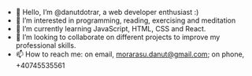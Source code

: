 - 👋 Hello, I’m @danutdotrar, a web developer enthusiast :)
- 👀 I’m interested in programming, reading, exercising and meditation
- 🌱 I’m currently learning JavaScript, HTML, CSS and React.
- 💞️ I’m looking to collaborate on different projects to improve my professional skills.
- 📫 How to reach me: on email, morarasu.danut@gmail.com; on phone, +40745535561

<!---
danutdotrar/danutdotrar is a ✨ special ✨ repository because its `README.md` (this file) appears on your GitHub profile.
You can click the Preview link to take a look at your changes.
--->
